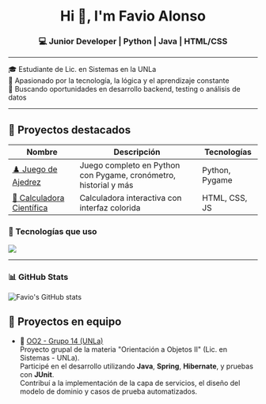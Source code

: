 <h1 align="center">Hi 👋, I'm Favio Alonso</h1>
<h3 align="center">💻 Junior Developer | Python | Java | HTML/CSS</h3>

---

🎓 Estudiante de Lic. en Sistemas en la UNLa  
🚀 Apasionado por la tecnología, la lógica y el aprendizaje constante  
💼 Buscando oportunidades en desarrollo backend, testing o análisis de datos  

---
## 🚀 Proyectos destacados

| Nombre | Descripción | Tecnologías |
|--------|-------------|-------------|
| [♟️ Juego de Ajedrez](https://github.com/favioalonso/Juego-ajedrez) | Juego completo en Python con Pygame, cronómetro, historial y más | Python, Pygame |
| [🧮 Calculadora Científica](https://github.com/favioalonso/Calculadora-Cient-fica-colorida) | Calculadora interactiva con interfaz colorida | HTML, CSS, JS |


### 🧰 Tecnologías que uso
<p align="left">
  <img src="https://skillicons.dev/icons?i=java,spring,python,html,css,javascript,postgres,git" />
</p>

---

### 📊 GitHub Stats
![Favio's GitHub stats](https://github-readme-stats.vercel.app/api?username=favioalonso&show_icons=true&theme=default)


## 👥 Proyectos en equipo

- 🔗 [OO2 - Grupo 14 (UNLa)](https://github.com/lucafattorinii/OO2-Grupo-14)  
  Proyecto grupal de la materia "Orientación a Objetos II" (Lic. en Sistemas - UNLa).  
  Participé en el desarrollo utilizando **Java**, **Spring**, **Hibernate**, y pruebas con **JUnit**.  
  Contribuí a la implementación de la capa de servicios, el diseño del modelo de dominio y casos de prueba automatizados.
